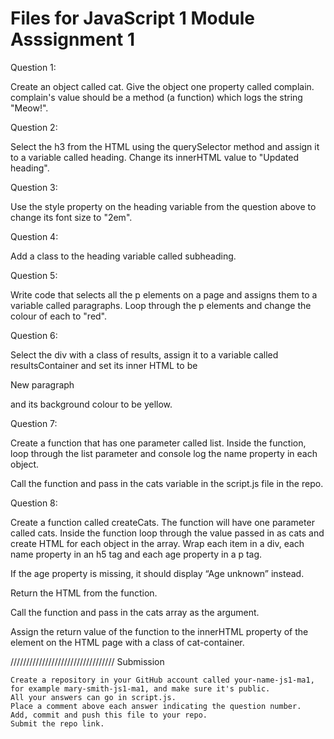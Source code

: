 # Files for JavaScript 1 Module Asssignment 1

Question 1:

Create an object called cat.
Give the object one property called complain. complain's value should be a method (a function) which logs the string "Meow!".

Question 2:

Select the h3 from the HTML using the querySelector method and assign it to a variable called heading.
Change its innerHTML value to "Updated heading".

Question 3:

Use the style property on the heading variable from the question above to change its font size to "2em".

Question 4:

Add a class to the heading variable called subheading.

Question 5:

Write code that selects all the p elements on a page and assigns them to a variable called paragraphs.
Loop through the p elements and change the colour of each to "red".

Question 6:

Select the div with a class of results, assign it to a variable called resultsContainer and set its inner HTML to be <p>New paragraph</p> and its background colour to be yellow.

Question 7:

Create a function that has one parameter called list.
Inside the function, loop through the list parameter and console log the name property in each object.

Call the function and pass in the cats variable in the script.js file in the repo.

Question 8:

Create a function called createCats. The function will have one parameter called cats.
Inside the function loop through the value passed in as cats and create HTML for each object in the array.
Wrap each item in a div, each name property in an h5 tag and each age property in a p tag.

If the age property is missing, it should display “Age unknown” instead.

Return the HTML from the function.

Call the function and pass in the cats array as the argument.

Assign the return value of the function to the innerHTML property of the element on the HTML page with a class of cat-container.

/////////////////////////////////
Submission

    Create a repository in your GitHub account called your-name-js1-ma1, for example mary-smith-js1-ma1, and make sure it's public.
    All your answers can go in script.js.
    Place a comment above each answer indicating the question number.
    Add, commit and push this file to your repo.
    Submit the repo link.
